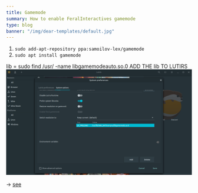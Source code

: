 ```yaml
---
title: Gamemode
summary: How to enable FeralInteractives gamemode
type: blog
banner: "/img/dear-templates/default.jpg"
---
```


1. `sudo add-apt-repository ppa:samoilov-lex/gamemode`
2. `sudo apt install gamemode`

lib = sudo find /usr/ -name libgamemodeauto.so.0
ADD THE lib TO LUTIRS
![active it here](Gamemode.png)

-> [see](https://github.com/FeralInteractive/gamemode)
